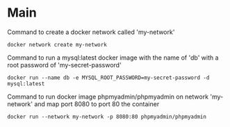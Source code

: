 # Main

Command to create a docker network called 'my-network'
```
docker network create my-network
```

Command to run a mysql:latest docker image with the name of 'db' with a root password of 'my-secret-password'
```
docker run --name db -e MYSQL_ROOT_PASSWORD=my-secret-password -d mysql:latest
```

Command to run docker image phpmyadmin/phpmyadmin on network 'my-network' and map port 8080 to port 80  the container
```
docker run --network my-network -p 8080:80 phpmyadmin/phpmyadmin
```
